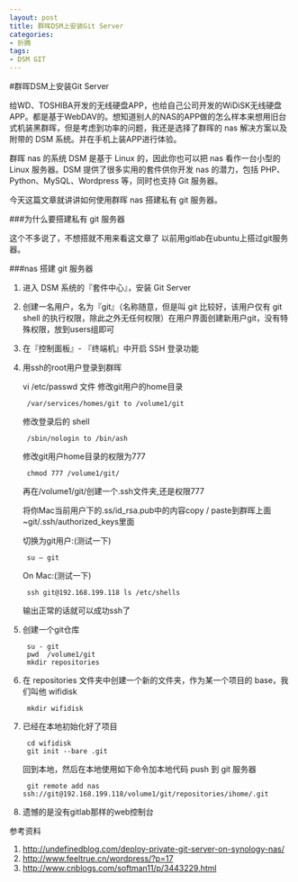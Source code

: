 ```yaml
---
layout: post
title: 群晖DSM上安装Git Server
categories:
- 折腾
tags:
- DSM GIT
---
```

#群晖DSM上安装Git Server

给WD、TOSHIBA开发的无线硬盘APP，也给自己公司开发的WiDiSK无线硬盘APP。都是基于WebDAV的。想知道别人的NAS的APP做的怎么样本来想用旧台式机装黑群晖，但是考虑到功率的问题，我还是选择了群晖的 nas 解决方案以及附带的 DSM 系统。并在手机上装APP进行体验。

群晖 nas 的系统 DSM 是基于 Linux 的，因此你也可以把 nas 看作一台小型的 Linux 服务器。DSM 提供了很多实用的套件供你开发 nas 的潜力，包括 PHP、Python、MySQL、Wordpress 等，同时也支持 Git 服务器。

今天这篇文章就讲讲如何使用群晖 nas 搭建私有 git 服务器。

###为什么要搭建私有 git 服务器

这个不多说了，不想搭就不用来看这文章了
以前用gitlab在ubuntu上搭过git服务器。

###nas 搭建 git 服务器

1. 进入 DSM 系统的『套件中心』，安装 Git Server

2. 创建一名用户，名为『git』（名称随意，但是叫 git 比较好，该用户仅有 git shell 的执行权限，除此之外无任何权限）在用户界面创建新用户git，没有特殊权限，放到users组即可
3. 在『控制面板』- 『终端机』中开启 SSH 登录功能

4. 用ssh的root用户登录到群晖

	vi /etc/passwd 文件
	修改git用户的home目录
	
		/var/services/homes/git to /volume1/git

	修改登录后的 shell
	
		/sbin/nologin to /bin/ash

	修改git用户home目录的权限为777
		
		chmod 777 /volume1/git/

	再在/volume1/git/创建一个.ssh文件夹,还是权限777

	将你Mac当前用户下的.ss/id_rsa.pub中的内容copy / paste到群晖上面~git/.ssh/authorized_keys里面
	
	切换为git用户:(测试一下)
	
		su – git
	
	On Mac:(测试一下)

		ssh git@192.168.199.118 ls /etc/shells
	
	输出正常的话就可以成功ssh了
	
5. 创建一个git仓库

		su - git
		pwd  /volume1/git
		mkdir repositories
		
6. 在 repositories 文件夹中创建一个新的文件夹，作为某一个项目的 base，我们叫他 wifidisk

		mkdir wifidisk
		
7. 已经在本地初始化好了项目
		
		cd wifidisk
		git init --bare .git
		
	回到本地，然后在本地使用如下命令加本地代码 push 到 git 服务器
	
		git remote add nas ssh://git@192.168.199.118/volume1/git/repositories/ihome/.git
		
		
8. 遗憾的是没有gitlab那样的web控制台
	
参考资料

1. http://undefinedblog.com/deploy-private-git-server-on-synology-nas/
2. http://www.feeltrue.cn/wordpress/?p=17
3. http://www.cnblogs.com/softman11/p/3443229.html